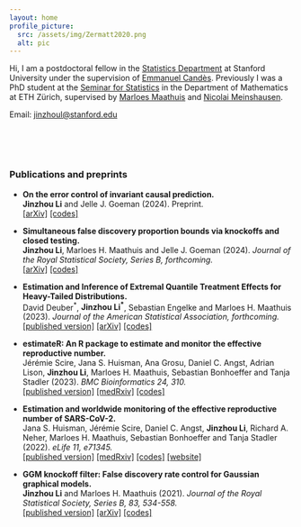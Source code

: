```yaml
---
layout: home
profile_picture:
  src: /assets/img/Zermatt2020.png
  alt: pic
---
```


Hi, I am a postdoctoral fellow in the [Statistics Department](https://statistics.stanford.edu/) at Stanford University under the supervision of [Emmanuel Candès](https://candes.su.domains/). Previously I was a PhD student at the [Seminar for Statistics](https://math.ethz.ch/sfs) in the Department of Mathematics at ETH Zürich, supervised by [Marloes Maathuis](https://sites.google.com/view/marloes-maathuis) and [Nicolai Meinshausen](https://stat.ethz.ch/~nicolai/).

<!--- 
Currently I am working on topics about selective inference and causality.
--->

<!---
Here are my [CV](/assets/file/CV_JinzhouLi.pdf), [Github](https://github.com/Jinzhou-Li) and [Google Scholar](https://scholar.google.com/citations?user=xtPvl4UAAAAJ&hl=en&oi=ao).
 --->

Email: jinzhoul@stanford.edu

<!---  --->


<br />

<br />

<br />


### Publications and preprints
- **On the error control of invariant causal prediction.**
  <br>**Jinzhou Li** and Jelle J. Goeman (2024).
  Preprint.
  <br>[\[arXiv\]](https://arxiv.org/abs/2401.03834)
  [\[codes\]](https://github.com/Jinzhou-Li/ICPsimultaneousBounds)

- **Simultaneous false discovery proportion bounds via knockoffs and closed testing.**
  <br>**Jinzhou Li**, Marloes H. Maathuis and Jelle J. Goeman (2024).
  *Journal of the Royal Statistical Society, Series B, forthcoming.*
  <br>[\[arXiv\]](https://arxiv.org/abs/2212.12822)
  [\[codes\]](https://github.com/Jinzhou-Li/KnockoffSimulFDP)

- **Estimation and Inference of Extremal Quantile Treatment Effects for Heavy-Tailed Distributions.**
  <br>David Deuber<sup>\*</sup>, **Jinzhou Li<sup>\*</sup>**, Sebastian Engelke and Marloes H. Maathuis (2023).
  *Journal of the American Statistical Association, forthcoming.*
  <br>[\[published version\]](https://www.tandfonline.com/doi/full/10.1080/01621459.2023.2252141)
  [\[arXiv\]](https://arxiv.org/abs/2110.06627)
  [\[codes\]](https://github.com/ddeuber/extremal-qte-heavy-tailed)

- **estimateR: An R package to estimate and monitor the effective reproductive number.**
  <br>Jérémie Scire, Jana S. Huisman, Ana Grosu, Daniel C. Angst, Adrian Lison, **Jinzhou Li**, Marloes H. Maathuis, Sebastian Bonhoeffer and Tanja Stadler (2023).
  *BMC Bioinformatics 24, 310.*
  <br>[\[published version\]](https://bmcbioinformatics.biomedcentral.com/articles/10.1186/s12859-023-05428-4)
  [\[medRxiv\]](https://www.medrxiv.org/content/10.1101/2022.06.30.22277095v1)
  [\[codes\]](https://github.com/covid-19-Re/estimateR)

- **Estimation and worldwide monitoring of the effective reproductive number of SARS-CoV-2.**
  <br>Jana S. Huisman, Jérémie Scire, Daniel C. Angst, **Jinzhou Li**, Richard A. Neher, Marloes H. Maathuis, Sebastian Bonhoeffer and Tanja Stadler (2022).
  *eLife 11, e71345.*
  <br>[\[published version\]](https://elifesciences.org/articles/71345)
  [\[medRxiv\]](https://www.medrxiv.org/content/10.1101/2020.11.26.20239368v4)
  [\[codes\]](https://github.com/covid-19-Re/paper-code)
  [\[website\]](https://ibz-shiny.ethz.ch/covid-19-re-international/)

- **GGM knockoff filter: False discovery rate control for Gaussian graphical models.**
  <br>**Jinzhou Li** and Marloes H. Maathuis (2021).
  *Journal of the Royal Statistical Society, Series B, 83, 534-558.*
  <br>[\[published version\]](https://rss.onlinelibrary.wiley.com/doi/10.1111/rssb.12430)
  [\[arXiv\]](https://arxiv.org/abs/1908.11611)
  [\[codes\]](https://github.com/Jinzhou-Li/GGMKnockoffFilter-R)
